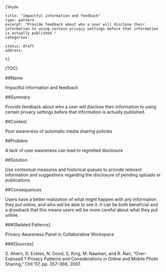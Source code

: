     {%hyde

    title: "Impactful information and feedback"
    type: pattern
    excerpt: "Provide feedback about who a user will disclose their information to using certain privacy settings before that information is actually published."
    categories:
        - 
    status: draft
    address:

    %}

[TOC]


##Name
<!--Primary name the pattern is known by.-->

Impactful information and feedback

<!--###[Also Known As]-->
<!-- All other names the pattern is known by.-->



##Summary
<!-- One short paragraph summarising the pattern.-->

Provide feedback about who a user will disclose their information to using certain privacy settings before that information is actually published.

##Context
<!-- The situations in which the pattern may apply.-->

Poor awareness of automatic media sharing policies

##Problem
<!-- The problem a pattern addresses, including a list of forces describing why a problem might be difficult to solve.-->

A lack of user awareness can lead to regretted disclosure

##Solution
<!-- A concise description of how the pattern addresses the problem.-->

Use contextual measures and historical queues to provide relevant information and suggestions regarding the disclosure of pending uploads or publications

<!--###[Structure]-->
<!--A detailed specification of the structural aspects of the pattern. A class diagram if applicable.-->



<!--###[Implementation]-->
<!--Guidelines for implementing the pattern; code fragments; suggested PETS; policy fragments.-->



##Consequences
<!--The advantages (benefits) and disadvantages (liabilities) of applying the pattern.-->

Users have a better realization of what might happen with any information they put online, and who will be able to see it. It can be both beneficial and a drawback that this means users will be more careful about what they put online.

<!--###[Constraints]-->
<!-- limitations as a consequence of applying the pattern.-->



<!--##Examples-->
<!--Motivational example to see how the pattern is applied.-->



<!--###[Known Uses]-->
<!-- Pointers to various applications of the pattern.-->



<!--##See Also-->
<!-- Any pointers to relevant information, not contained in the subfields below.-->



###[Related Patterns]
<!-- Supporting and conflicting patterns-->

Privacy Awareness Panel in Collaborative Workspace

###[Sources]
<!-- References to the original source of the pattern.-->

S. Ahern, D. Eckles, N. Good, S. King, M. Naaman, and R. Nair, “Over-Exposed ? Privacy Patterns and Considerations in Online and Mobile Photo Sharing,” CHI ’07, pp. 357–366, 2007.

<!--##General Comments-->
<!-- Separate discussion on the pattern.-->



<!--##Categories-->
<!-- Placeholder for future agreed upon categories as per collaboration's evaluation.-->

<!--##Tags-->
<!-- User definable descriptors for additional correlation.-->




